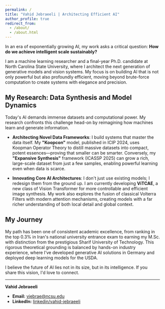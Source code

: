 ```yaml
---
permalink: /
title: "Vahid Jebraeeli | Architecting Efficient AI"
author_profile: true
redirect_from: 
  - /about/
  - /about.html
---
```


In an era of exponentially growing AI, my work asks a critical question: **How do we achieve intelligent scale sustainably?**

I am a machine learning researcher and a final-year Ph.D. candidate at North Carolina State University, where I architect the next generation of generative models and vision systems. My focus is on building AI that is not only powerful but also profoundly efficient, moving beyond brute-force computation to create systems with elegance and precision.

## My Research: Data Synthesis and Model Dynamics

Today's AI demands immense datasets and computational power. My research confronts this challenge head-on by reimagining how machines learn and generate information.

* **Architecting Novel Data Frameworks**: I build systems that master the data itself. My **"Koopcon"** model, published in ICIP 2024, uses Koopman Operator Theory to distill massive datasets into compact, potent essences—proving that smaller can be smarter. Conversely, my **"Expansive Synthesis"** framework (ICASSP 2025) can grow a rich, large-scale dataset from just a few samples, enabling powerful learning even when data is scarce.

* **Innovating Core AI Architectures**: I don't just use existing models; I redesign them from the ground up. I am currently developing **ViTCAE**, a new class of Vision Transformer for more controllable and efficient image synthesis. My work also explores the fusion of classical Volterra Filters with modern attention mechanisms, creating models with a far richer understanding of both local detail and global context.

## My Journey

My path has been one of consistent academic excellence, from ranking in the top 0.3% in Iran's national university entrance exam to earning my M.Sc. with distinction from the prestigious Sharif University of Technology. This rigorous theoretical grounding is balanced by hands-on industry experience, where I’ve developed generative AI solutions in Germany and deployed deep learning models for the USDA.

I believe the future of AI lies not in its size, but in its intelligence. If you share this vision, I'd love to connect.

---
**Vahid Jebraeeli**
* **Email:** vjebrae@ncsu.edu
* **LinkedIn:** [linkedin/vahid-jebraeeli](https://www.linkedin.com/in/vahid-jebraeeli)
